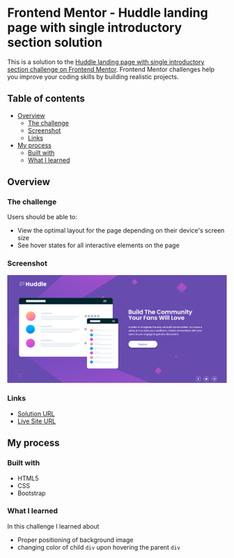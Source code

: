 # Frontend Mentor - Huddle landing page with single introductory section solution

This is a solution to the [Huddle landing page with single introductory section challenge on Frontend Mentor](https://www.frontendmentor.io/challenges/huddle-landing-page-with-a-single-introductory-section-B_2Wvxgi0). Frontend Mentor challenges help you improve your coding skills by building realistic projects. 

## Table of contents

- [Overview](#overview)
  - [The challenge](#the-challenge)
  - [Screenshot](#screenshot)
  - [Links](#links)
- [My process](#my-process)
  - [Built with](#built-with)
  - [What I learned](#what-i-learned)

## Overview

### The challenge

Users should be able to:

- View the optimal layout for the page depending on their device's screen size
- See hover states for all interactive elements on the page

### Screenshot

![](images/Screenshot.png)

### Links

- [Solution URL](https://github.com/mdajmalshadab/Front-End-Projects/tree/Practice-Projects/13-Huddle-Landing-Page-with-Single-Introductory-Section-Master)
- [Live Site URL](https://mdajmalshadab.github.io/Front-End-Projects/13-Huddle-Landing-Page-with-Single-Introductory-Section-Master/index.html)

## My process

### Built with

- HTML5
- CSS
- Bootstrap 


### What I learned

In this challenge I learned about 

- Proper positioning of background image
- changing color of child `div` upon hovering the parent `div`



